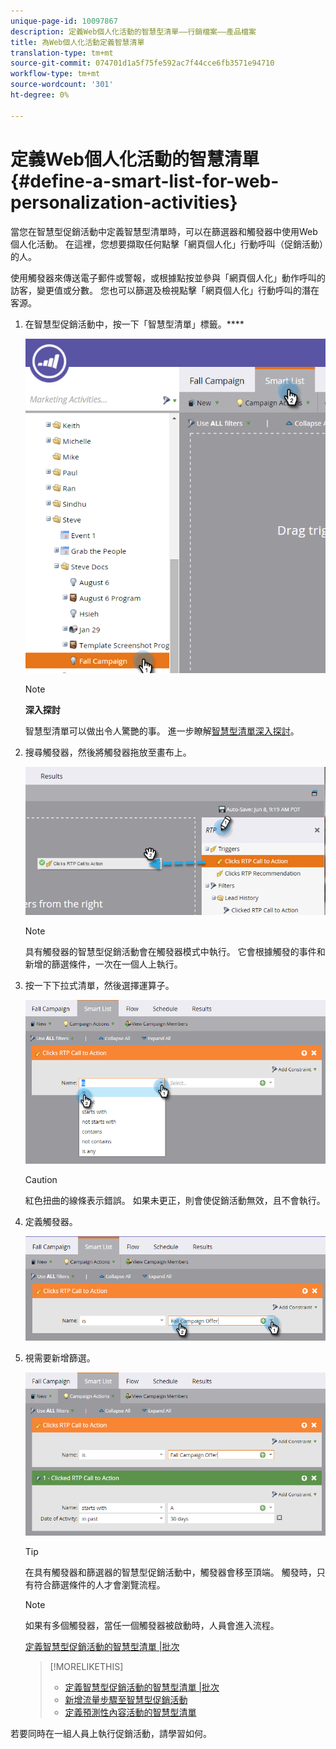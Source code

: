 ```yaml
---
unique-page-id: 10097867
description: 定義Web個人化活動的智慧型清單——行銷檔案——產品檔案
title: 為Web個人化活動定義智慧清單
translation-type: tm+mt
source-git-commit: 074701d1a5f75fe592ac7f44cce6fb3571e94710
workflow-type: tm+mt
source-wordcount: '301'
ht-degree: 0%

---
```



# 定義Web個人化活動的智慧清單{#define-a-smart-list-for-web-personalization-activities}

當您在智慧型促銷活動中定義智慧型清單時，可以在篩選器和觸發器中使用Web個人化活動。 在這裡，您想要擷取任何點擊「網頁個人化」行動呼叫（促銷活動）的人。

使用觸發器來傳送電子郵件或警報，或根據點按並參與「網頁個人化」動作呼叫的訪客，變更值或分數。 您也可以篩選及檢視點擊「網頁個人化」行動呼叫的潛在客源。

1. 在智慧型促銷活動中，按一下「智慧型清單」標籤。****

   ![](assets/image2016-2-9-10-3a49-3a18.png)

   >[!NOTE]
   >
   >**深入探討**
   >
   >
   >智慧型清單可以做出令人驚艷的事。 進一步瞭解[智慧型清單深入探討](../../../product-docs/core-marketo-concepts/smart-campaigns/understanding-smart-campaigns.md)。

1. 搜尋觸發器，然後將觸發器拖放至畫布上。

   ![](assets/image2016-6-8-9-3a24-3a24.png)

   >[!NOTE]
   >
   >具有觸發器的智慧型促銷活動會在觸發器模式中執行。 它會根據觸發的事件和新增的篩選條件，一次在一個人上執行。

1. 按一下下拉式清單，然後選擇運算子。

   ![](assets/image2016-6-7-11-3a10-3a8.png)

   >[!CAUTION]
   >
   >紅色扭曲的線條表示錯誤。 如果未更正，則會使促銷活動無效，且不會執行。

1. 定義觸發器。

   ![](assets/image2016-6-7-11-3a12-3a23.png)

1. 視需要新增篩選。

   ![](assets/image2016-6-7-11-3a14-3a20.png)

   >[!TIP]
   >
   >在具有觸發器和篩選器的智慧型促銷活動中，觸發器會移至頂端。 觸發時，只有符合篩選條件的人才會瀏覽流程。

   >[!NOTE]
   >
   >如果有多個觸發器，當任一個觸發器被啟動時，人員會進入流程。

   [定義智慧型促銷活動的智慧型清單 |批次](../../../product-docs/core-marketo-concepts/smart-campaigns/creating-a-smart-campaign/define-smart-list-for-smart-campaign-batch.md)

   >[!MORELIKETHIS]
   >
   >
   >    
   >    
   >    * [定義智慧型促銷活動的智慧型清單 |批次](../../../product-docs/core-marketo-concepts/smart-campaigns/creating-a-smart-campaign/define-smart-list-for-smart-campaign-batch.md)
   >    * [新增流量步驟至智慧型促銷活動](../../../product-docs/core-marketo-concepts/smart-campaigns/flow-actions/add-a-flow-step-to-a-smart-campaign.md)
   >    * [定義預測性內容活動的智慧型清單](../../../product-docs/predictive-content/define-a-smart-list-for-predictive-content-activities.md)


若要同時在一組人員上執行促銷活動，請學習如何。